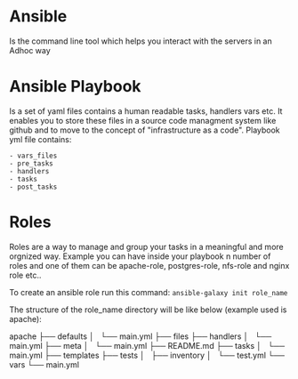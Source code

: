 # Ansible
Is the command line tool which helps you interact with the servers in an Adhoc way

# Ansible Playbook
Is a set of yaml files contains a human readable tasks, handlers vars etc. 
It enables you to store these files in a source code managment system like 
github and to move to the concept of "infrastructure as a code".
Playbook yml file contains:
    
    - vars_files
    - pre_tasks
    - handlers
    - tasks
    - post_tasks

# Roles
Roles are a way to manage and group your tasks in a meaningful and more orgnized way.
Example you can have inside your playbook n number of roles and one of them can be
apache-role, postgres-role, nfs-role and nginx role etc..

To create an ansible role run this command:
`ansible-galaxy init role_name`

The structure of the role_name directory will be like below (example used is apache):

apache
├── defaults
│   └── main.yml
├── files
├── handlers
│   └── main.yml
├── meta
│   └── main.yml
├── README.md
├── tasks
│   └── main.yml
├── templates
├── tests
│   ├── inventory
│   └── test.yml
└── vars
    └── main.yml

                